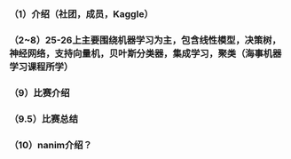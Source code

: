 ### （1）介绍（社团，成员，Kaggle）
### （2~8）25-26上主要围绕机器学习为主，包含线性模型，决策树，神经网络，支持向量机，贝叶斯分类器，集成学习，聚类（海事机器学习课程所学）
### （9）比赛介绍
### （9.5）比赛总结
### （10）nanim介绍？
